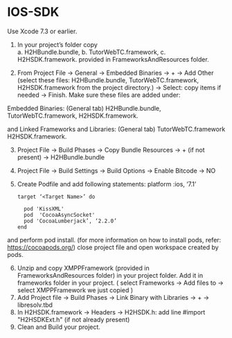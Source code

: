# IOS-SDK
Use Xcode 7.3 or earlier. 

1. In your project’s folder copy  
  a. H2HBundle.bundle, 
  b. TutorWebTC.framework, 
  c. H2HSDK.framework. 
provided in FrameworksAndResources folder.

2. From Project File -> General -> Embedded Binaries -> +  -> Add Other (select these files: H2HBundle.bundle, TutorWebTC.framework, H2HSDK.framework from the project directory.) -> Select: copy items if needed -> Finish.
Make sure these files are added under:

  Embedded Binaries: (General tab)
  H2HBundle.bundle, 
  TutorWebTC.framework, 
  H2HSDK.framework. 

and Linked Frameworks and Libraries: (General tab)
  TutorWebTC.framework
  H2HSDK.framework. 

3.  Project File -> Build Phases -> Copy Bundle Resources -> + (if not present) -> H2HBundle.bundle
4.  Project File -> Build Settings -> Build Options -> Enable Bitcode -> NO
5.  Create Podfile and add following statements:
    platform :ios, ‘7.1’
    
        target ‘<Target Name>’ do
        
          pod 'KissXML'
          pod  'CocoaAsyncSocket'
          pod 'CocoaLumberjack’, ‘2.2.0’
        end

and perform pod install. 
(for more information on how to install pods, refer: https://cocoapods.org/)
close project file and open workspace created by pods. 

6. Unzip and copy XMPPFramework (provided in FrameworksAndResources folder) in your project folder.
Add it in frameworks folder in your project. ( select Frameworks -> Add files to <Project Name> -> select XMPPFramework we just copied ) 
7. Add Project file -> Build Phases -> Link Binary with Libraries -> + -> libresolv.tbd 
8. In H2HSDK.framework -> Headers -> H2HSDK.h: add line #import "H2HSDKExt.h" (if not already present)
9. Clean and Build your project.